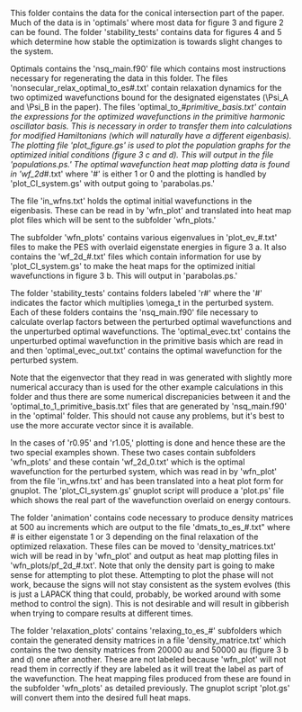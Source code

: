 This folder contains the data for the conical intersection
part of the paper. Much of the data is in 'optimals' where
most data for figure 3 and figure 2 can be found. The folder
'stability_tests' contains data for figures 4 and 5 which
determine how stable the optimization is towards slight
changes to the system.

Optimals contains the 'nsq_main.f90' file which contains
most instructions necessary for regenerating the data in
this folder. The files 'nonsecular_relax_optimal_to_es#.txt'
contain relaxation dynamics for the two optimized wavefunctions
bound for the designated eigenstates (\Psi_A and \Psi_B in
the paper). The files 'optimal_to_#_primitive_basis.txt' 
contain the expressions for the optimized wavefunctions
in the primitive harmonic oscillator basis. This is 
necessary in order to transfer them into calculations
for modified Hamiltonians (which will naturally have
a different eigenbasis). The plotting file 'plot_figure.gs'
is used to plot the population graphs for the 
optimized initial conditions (figure 3 c and d). This
will output in the file 'populations.ps.' The optimal
wavefunction heat map plotting data is found in 
'wf_2d_#.txt' where '#' is either 1 or 0 and the plotting
is handled by 'plot_CI_system.gs' with output going
to 'parabolas.ps.'

The file 'in_wfns.txt' holds the optimal initial 
wavefunctions in the eigenbasis. These can be read in
by 'wfn_plot' and translated into heat map plot files
which will be sent to the subfolder 'wfn_plots.'

The subfolder 'wfn_plots' contains various eigenvalues
in 'plot_ev_#.txt' files to make the PES with overlaid
eigenstate energies in figure 3 a. It also contains the
'wf_2d_#.txt' files which contain information for use
by 'plot_CI_system.gs' to make the heat maps for the
optimized initial wavefunctions in figure 3 b. This will
output in 'parabolas.ps.'

The folder 'stability_tests' contains folders labeled
'r#' where the '#' indicates the factor which multiplies
\omega_t in the perturbed system. Each of these folders
contains the 'nsq_main.f90' file necessary to calculate
overlap factors between the perturbed optimal 
wavefunctions and the unperturbed optimal wavefunctions. 
The 'optimal_evec.txt' contains the unperturbed optimal
wavefunction in the primitive basis which are read in
and then 'optimal_evec_out.txt' contains the optimal
wavefunction for the perturbed system. 

Note that the eigenvector that they read in was generated
with slightly more numerical accuracy than is used 
for the other example calculations in this folder
and thus there are some numerical discrepanicies between
it and the 'optimal_to_1_primitive_basis.txt' files
that are generated by 'nsq_main.f90' in the 'optimal'
folder. This should not cause any problems, but it's
best to use the more accurate vector since it is 
available.

In the cases of 'r0.95' and 'r1.05,' plotting is done
and hence these are the two special examples shown.
These two cases contain subfolders 'wfn_plots' and
these contain 'wf_2d_0.txt' which is the optimal
wavefunction for the perturbed system, which was 
read in by 'wfn_plot' from the file 'in_wfns.txt' and
has been translated into a heat plot form for gnuplot.
The 'plot_CI_system.gs' gnuplot script will produce
a 'plot.ps' file which shows the real part of the 
wavefunction overlaid on energy contours.

The folder 'animation' contains code necessary to 
produce density matrices at 500 au increments which
are output to the file 'dmats_to_es_#.txt" where # 
is either eigenstate 1 or 3 depending on the final
relaxation of the optimized relaxation. These files
can be moved to 'density_matrices.txt' wich will 
be read in by 'wfn_plot' and output as heat map
plotting files in 'wfn_plots/pf_2d_#.txt'. Note
that only the density part is going to make sense
for attempting to plot these. Attempting to plot
the phase will not work, because the signs will
not stay consistent as the system evolves (this is
just a LAPACK thing that could, probably, be 
worked around with some method to control the sign).
This is not desirable and will result in
gibberish when trying to compare results at 
different times.

The folder 'relaxation_plots' contains 'relaxing_to_es_#'
subfolders which contain the generated density matrices
in a file 'density_matrice.txt' which contains the
two density matrices from 20000 au and 50000 au 
(figure 3 b and d) one after another. These are not
labeled because 'wfn_plot' will not read them in 
correctly if they are labeled as it will treat the
label as part of the wavefunction. The heat mapping
files produced from these are found in the subfolder
'wfn_plots' as detailed previously. The gnuplot 
script 'plot.gs' will convert them into the desired
full heat maps.  
